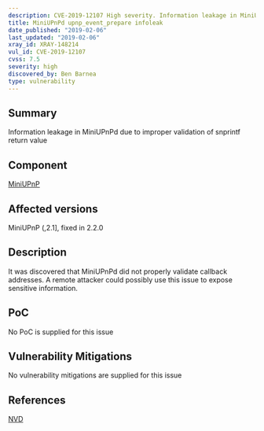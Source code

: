 ```yaml
---
description: CVE-2019-12107 High severity. Information leakage in MiniUPnPd due to improper validation of snprintf return value
title: MiniUPnPd upnp_event_prepare infoleak
date_published: "2019-02-06"
last_updated: "2019-02-06"
xray_id: XRAY-148214
vul_id: CVE-2019-12107
cvss: 7.5
severity: high
discovered_by: Ben Barnea
type: vulnerability
---
```

## Summary
Information leakage in MiniUPnPd due to improper validation of snprintf return value

## Component

[MiniUPnP](http://miniupnp.free.fr/)

## Affected versions

MiniUPnP (,2.1], fixed in 2.2.0

## Description

It was discovered that MiniUPnPd did not properly validate callback
addresses. A remote attacker could possibly use this issue to expose
sensitive information.

## PoC

No PoC is supplied for this issue

## Vulnerability Mitigations

No vulnerability mitigations are supplied for this issue

## References

[NVD](https://nvd.nist.gov/vuln/detail/CVE-2019-12107)
